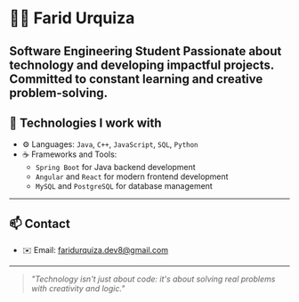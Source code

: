 # 👨‍💻 Farid Urquiza

**Software Engineering Student**
Passionate about technology and developing impactful projects.
Committed to constant learning and creative problem-solving.
---

## 💼 Technologies I work with

- ⚙️ Languages: `Java`, `C++`, `JavaScript`, `SQL`, `Python`
- ☕ Frameworks and Tools:
  - `Spring Boot` for Java backend development
  - `Angular` and `React` for modern frontend development
  - `MySQL` and `PostgreSQL` for database management

---

## 📫 Contact

- ✉️ Email: faridurquiza.dev8@gmail.com  

---

> *"Technology isn't just about code: it's about solving real problems with creativity and logic."*
